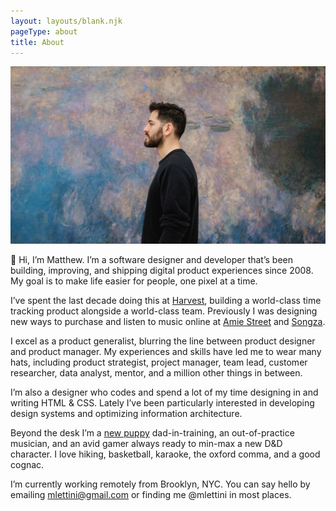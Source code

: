 ```yaml
---
layout: layouts/blank.njk
pageType: about
title: About
---
```


<section>
  <div class="inner">
    <img src="/images/matthew-lettini-portrait.jpg" alt="A portrait of me" data-zoomable>

👋 Hi, I’m Matthew. I’m a software designer and developer that’s been building, improving, and shipping digital product experiences since 2008. My goal is to make life easier for people, one pixel at a time.

I’ve spent the last decade doing this at [Harvest](https://getharvest.com), building a world-class time tracking product alongside a world-class team. Previously I was designing new ways to purchase and listen to music online at [Amie Street](https://en.wikipedia.org/wiki/Amie_Street) and [Songza](https://en.wikipedia.org/wiki/Songza).

I excel as a product generalist, blurring the line between product designer and product manager. My experiences and skills have led me to wear many hats, including product strategist, project manager, team lead, customer researcher, data analyst, mentor, and a million other things in between.

I’m also a designer who codes and spend a lot of my time designing in and writing HTML & CSS. Lately I’ve been particularly interested in developing design systems and optimizing information architecture.

Beyond the desk I’m a [new puppy](https://www.instagram.com/p/CXeYImOFqui) dad-in-training, an out-of-practice musician, and an avid gamer always ready to min-max a new D&D character. I love hiking, basketball, karaoke, the oxford comma, and a good cognac.

I’m currently working remotely from Brooklyn, NYC. You can say hello by emailing [mlettini@gmail.com](mailto:mlettini@gmail.com?subject=Hello!) or finding me @mlettini in most places.

  </div>
</section>
